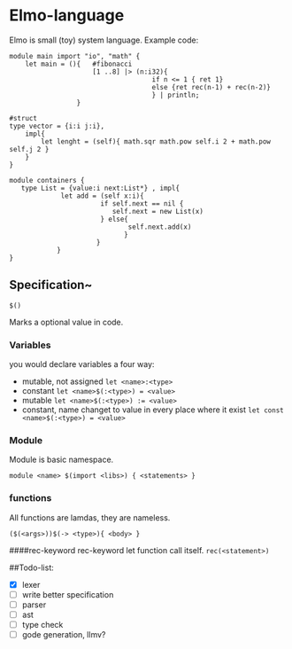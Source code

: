 # Elmo-language
Elmo is small (toy) system language.
Example code:
```
module main import "io", "math" {
    let main = (){   #fibonacci
                     [1 ..8] |> (n:i32){ 
                                    if n <= 1 { ret 1}
                                    else {ret rec(n-1) + rec(n-2)}
                                    } | println;
                 }

#struct
type vector = {i:i j:i},
    impl{ 
        let lenght = (self){ math.sqr math.pow self.i 2 + math.pow self.j 2 }
    }
}   
```
```
module containers {
   type List = {value:i next:List*} , impl{ 
             let add = (self x:i){ 
                       if self.next == nil { 
                          self.next = new List(x)
                       } else{ 
                              self.next.add(x)
                             }
                      }
            }
}
```
## Specification~
```
$()
```
Marks a optional value in code.

### Variables
you would declare variables a four way:
 * mutable, not assigned  ``` let <name>:<type> ```
 * constant ``` let <name>$(:<type>) = <value> ```
 * mutable ``` let <name>$(:<type>) := <value> ```
 * constant, name changet to value in every place where it exist ```let const <name>$(:<type>) = <value> ```
 
### Module
Module is basic namespace.
```
module <name> $(import <libs>) { <statements> }
```
### functions
All functions are lamdas, they are nameless.
```
($(<args>))$(-> <type>){ <body> }
```
####rec-keyword
rec-keyword let function call itself. ``` rec(<statement>) ```

##Todo-list:
- [x] lexer
- [ ] write better specification
- [ ] parser
- [ ] ast 
- [ ] type check
- [ ] gode generation, llmv?
